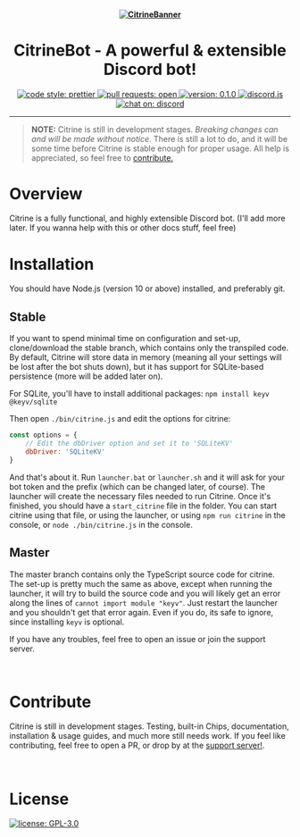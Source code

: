 <h4 align="center">
    <a href="https://github.com/Citronite/CitrineBot">
        <img src="https://i.imgur.com/D0I9Yoq.png?size=1024" alt="CitrineBanner"/>
    </a>
</h4>

<h1 align="center">
    CitrineBot - A powerful & extensible Discord bot!
</h1>

<p align="center">
    <a href="https://github.com/prettier/prettier">
        <img alt="code style: prettier" src="https://img.shields.io/badge/code_style-prettier-ff69b4.svg?style=flat">
    </a>
    <a href="https://github.com/Quantomistro3178/CitrineBot/pulls">
        <img alt="pull requests: open" src="https://img.shields.io/badge/PRs-open-42ff93.svg?style=flat">
    </a>
    <a href ="https://github.com/Quantomistro3178/CitrineBot">
        <img alt="version: 0.1.0" src="https://img.shields.io/badge/version-0.1.0-66ff99.svg?style=for-the-badge">
    </a>
    <a href="https://github.com/discordjs/discord.js">
        <img alt="discord.js" src="https://img.shields.io/badge/discord-.js-42c6ff.svg?style=flat">
    </a>
    <a href="https://discord.gg/yyqjd3B">
        <img alt="chat on: discord" src="https://img.shields.io/badge/chat_on-discord-7289da.svg?style=flat">
    </a>
</p>

<hr/>

> **NOTE:** Citrine is still in development stages. *Breaking changes can and will be made without notice*. There is still a lot to do, and it will be some time before Citrine is stable enough for proper usage. All help is appreciated, so feel free to [contribute.](#Contribute)

# Overview
Citrine is a fully functional, and highly extensible Discord bot.
(I'll add more later. If you wanna help with this or other docs stuff, feel free)
<br/>

# Installation
You should have Node.js (version 10 or above) installed, and preferably git.

## Stable
If you want to spend minimal time on configuration and set-up, clone/download the stable branch, which contains only the transpiled code.
By default, Citrine will store data in memory (meaning all your settings will be lost after the bot shuts down), but it has support for SQLite-based persistence (more will be added later on).

For SQLite, you'll have to install additional packages:
```npm install keyv @keyv/sqlite```

Then open `./bin/citrine.js` and edit the options for citrine:
```js
const options = {
    // Edit the dbDriver option and set it to 'SQLiteKV'
    dbDriver: 'SQLiteKV'
}
```

And that's about it. Run `launcher.bat` or `launcher.sh` and it will ask for your bot token and the prefix (which can be changed later, of course).
The launcher will create the necessary files needed to run Citrine. Once it's finished, you should have a `start_citrine` file in the folder. You can start citrine using that file, or using the launcher, or using `npm run citrine` in the console, or `node ./bin/citrine.js` in the console.

## Master
The master branch contains only the TypeScript source code for citrine. The set-up is pretty much the same as above, except when running the launcher, it will try to build the source code and you will likely get an error along the lines of `cannot import module "keyv"`. Just restart the launcher and you shouldn't get that error again. Even if you do, its safe to ignore, since installing `keyv` is optional.

If you have any troubles, feel free to open an issue or join the support server.

<br/>

# Contribute
Citrine is still in development stages. Testing, built-in Chips, documentation, installation & usage guides, and much more still needs work. If you feel like contributing, feel free to open a PR, or drop by at the [support server!](https://discord.gg/yyqjd3B).

<br/>

# License

<a href="https://github.com/Citronite/CitrineBot/blob/master/LICENSE">
    <img alt="license: GPL-3.0" src="https://img.shields.io/badge/LICENSE-GPL--3.0-orange.svg?style=for-the-badge">
</a>
